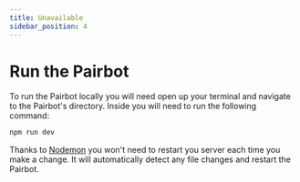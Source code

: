 ```yaml
---
title: Unavailable
sidebar_position: 4
---
```

# Run the Pairbot

To run the Pairbot locally you will need open up your terminal and navigate to the Pairbot's directory. Inside you will need to run the following command:

```bash npm2yarn
npm run dev
```

Thanks to [Nodemon](https://github.com/remy/nodemon) you won't need to restart you server each time you make a change. It will automatically detect any file changes and restart the Pairbot.
